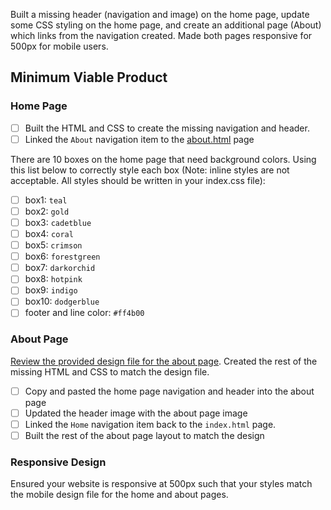 Built a missing header (navigation and image) on the home page, update some CSS styling on the home page, and create an additional page (About) which links from the navigation  created. Made both pages responsive for 500px for mobile users. 

## Minimum Viable Product


### Home Page


* [ ] Built the HTML and CSS to create the missing navigation and header.
* [ ] Linked the `About` navigation item to the [about.html](about.html) page

There are 10 boxes on the home page that need background colors.  Using this list below to correctly style each box (Note: inline styles are not acceptable. All styles should be written in your index.css file):

* [ ] box1: `teal`
* [ ] box2: `gold`
* [ ] box3: `cadetblue`
* [ ] box4: `coral`
* [ ] box5: `crimson`
* [ ] box6: `forestgreen`
* [ ] box7: `darkorchid`
* [ ] box8: `hotpink`
* [ ] box9: `indigo`
* [ ] box10: `dodgerblue`
* [ ] footer and line color: `#ff4b00`

### About Page

[Review the provided design file for the about page](design-files/about.png). Created the rest of the missing HTML and CSS to match the design file.

* [ ] Copy and pasted the home page navigation and header into the about page
* [ ] Updated the header image with the about page image
* [ ] Linked the `Home` navigation item back to the `index.html` page.
* [ ] Built the rest of the about page layout to match the design 
 
### Responsive Design 

Ensured your website is responsive at 500px such that your styles match the mobile design file for the home and about pages.
 
